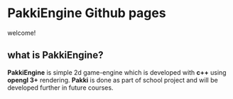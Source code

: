 
# PakkiEngine Github pages

welcome!

## what is PakkiEngine?

**PakkiEngine** is simple 2d game-engine which is developed with **c++** using **opengl 3+** rendering.
**Pakki** is done as part of school project and will be developed further in future courses.